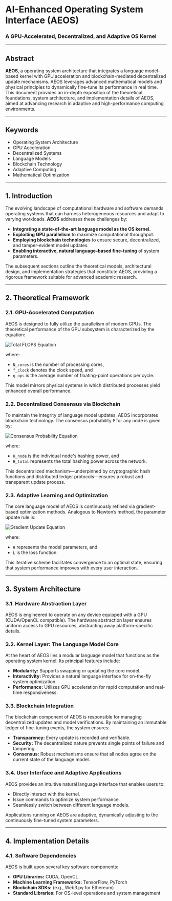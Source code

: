 # AI-Enhanced Operating System Interface (AEOS)
### A GPU-Accelerated, Decentralized, and Adaptive OS Kernel

---

## Abstract

**AEOS**, a operating system architecture that integrates a language model–based kernel with GPU acceleration and blockchain-mediated decentralized update mechanisms. AEOS leverages advanced mathematical models and physical principles to dynamically fine-tune its performance in real time. This document provides an in-depth exposition of the theoretical foundations, system architecture, and implementation details of AEOS, aimed at advancing research in adaptive and high-performance computing environments.

---

## Keywords

- Operating System Architecture
- GPU Acceleration
- Decentralized Systems
- Language Models
- Blockchain Technology
- Adaptive Computing
- Mathematical Optimization

---

## 1. Introduction

The evolving landscape of computational hardware and software demands operating systems that can harness heterogeneous resources and adapt to varying workloads. **AEOS** addresses these challenges by:

- **Integrating a state-of-the-art language model as the OS kernel.**
- **Exploiting GPU parallelism** to maximize computational throughput.
- **Employing blockchain technologies** to ensure secure, decentralized, and tamper-evident model updates.
- **Enabling interactive, natural language–based fine-tuning** of system parameters.

The subsequent sections outline the theoretical models, architectural design, and implementation strategies that constitute AEOS, providing a rigorous framework suitable for advanced academic research.

---

## 2. Theoretical Framework

### 2.1. GPU-Accelerated Computation

AEOS is designed to fully utilize the parallelism of modern GPUs. The theoretical performance of the GPU subsystem is characterized by the equation:

![Total FLOPS Equation](https://latex.codecogs.com/png.latex?\text{Total%20FLOPS}%20=%20N_%7B\text{cores}%7D%20\times%20f_%7B\text{clock}%7D%20\times%20\eta_%7B\text{ops}%7D)

where:  
- `N_cores` is the number of processing cores,  
- `f_clock` denotes the clock speed, and  
- `η_ops` is the average number of floating-point operations per cycle.

This model mirrors physical systems in which distributed processes yield enhanced overall performance.

### 2.2. Decentralized Consensus via Blockchain

To maintain the integrity of language model updates, AEOS incorporates blockchain technology. The consensus probability `P` for any node is given by:

![Consensus Probability Equation](https://latex.codecogs.com/png.latex?P%20=%20\frac{H_%7B\text{node}%7D}{H_%7B\text{total}%7D})

where:  
- `H_node` is the individual node's hashing power, and  
- `H_total` represents the total hashing power across the network.

This decentralized mechanism—underpinned by cryptographic hash functions and distributed ledger protocols—ensures a robust and transparent update process.

### 2.3. Adaptive Learning and Optimization

The core language model of AEOS is continuously refined via gradient-based optimization methods. Analogous to Newton’s method, the parameter update rule is:

![Gradient Update Equation](https://latex.codecogs.com/png.latex?\theta_{n+1}%20=%20\theta_n%20-%20\frac{\nabla%20L(\theta_n)}{\nabla^2%20L(\theta_n)})

where:  
- `θ` represents the model parameters, and  
- `L` is the loss function.

This iterative scheme facilitates convergence to an optimal state, ensuring that system performance improves with every user interaction.

---

## 3. System Architecture

### 3.1. Hardware Abstraction Layer

AEOS is engineered to operate on any device equipped with a GPU (CUDA/OpenCL compatible). The hardware abstraction layer ensures uniform access to GPU resources, abstracting away platform-specific details.

### 3.2. Kernel Layer: The Language Model Core

At the heart of AEOS lies a modular language model that functions as the operating system kernel. Its principal features include:
- **Modularity:** Supports swapping or updating the core model.
- **Interactivity:** Provides a natural language interface for on-the-fly system optimization.
- **Performance:** Utilizes GPU acceleration for rapid computation and real-time responsiveness.

### 3.3. Blockchain Integration

The blockchain component of AEOS is responsible for managing decentralized updates and model verifications. By maintaining an immutable ledger of fine-tuning events, the system ensures:
- **Transparency:** Every update is recorded and verifiable.
- **Security:** The decentralized nature prevents single points of failure and tampering.
- **Consensus:** Robust mechanisms ensure that all nodes agree on the current state of the language model.

### 3.4. User Interface and Adaptive Applications

AEOS provides an intuitive natural language interface that enables users to:
- Directly interact with the kernel.
- Issue commands to optimize system performance.
- Seamlessly switch between different language models.

Applications running on AEOS are adaptive, dynamically adjusting to the continuously fine-tuned system parameters.

---

## 4. Implementation Details

### 4.1. Software Dependencies

AEOS is built upon several key software components:
- **GPU Libraries:** CUDA, OpenCL  
- **Machine Learning Frameworks:** TensorFlow, PyTorch  
- **Blockchain SDKs:** (e.g., Web3.py for Ethereum)  
- **Standard Libraries:** For OS-level operations and system management

